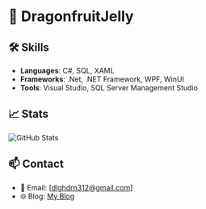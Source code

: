 # 👋 DragonfruitJelly

## 🛠️ Skills
- **Languages**: C#, SQL, XAML
- **Frameworks**: .Net, .NET Framework, WPF, WinUI
- **Tools**: Visual Studio, SQL Server Management Studio

## 📈 Stats
![GitHub Stats](https://github-readme-stats.vercel.app/api?username=DragonfruitJelly&show_icons=true&theme=radical)

## 📫 Contact
- 📧 Email: [dlghdrn312@gmail.com]
- 🌐 Blog: [My Blog](https://haribojelly.tistory.com/)

<!--
**LeeHongGu/LeeHongGu** is a ✨ _special_ ✨ repository because its `README.md` (this file) appears on your GitHub profile.

Here are some ideas to get you started:

- 🔭 I’m currently working on ...
- 🌱 I’m currently learning ...
- 👯 I’m looking to collaborate on ...
- 🤔 I’m looking for help with ...
- 💬 Ask me about ...
- 📫 How to reach me: ...
- 😄 Pronouns: ...
- ⚡ Fun fact: ...
-->
